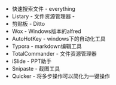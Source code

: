 * 快速搜索文件 - everything
* Listary - 文件资源管理器 - 
* 剪贴板 - Ditto
* Wox - Windows版本的alfred
* AutoHotKey - windows下的自动化工具
* Typora - markdown编辑工具
* TotalCommander - 文件资源管理器
* iSlide - PPT助手
* Snipaste -  截图工具
* Quicker - 将多步操作可以简化为一键操作